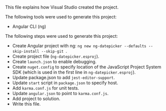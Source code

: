 This file explains how Visual Studio created the project.

The following tools were used to generate this project:
- Angular CLI (ng)

The following steps were used to generate this project:
- Create Angular project with ng: `ng new ng-datepicker --defaults --skip-install --skip-git `.
- Create project file (`ng-datepicker.esproj`).
- Create `launch.json` to enable debugging.
- Create `nuget.config` to specify location of the JavaScript Project System SDK (which is used in the first line in `ng-datepicker.esproj`).
- Update package.json to add `jest-editor-support`.
- Update `start` script in `package.json` to specify host.
- Add `karma.conf.js` for unit tests.
- Update `angular.json` to point to `karma.conf.js`.
- Add project to solution.
- Write this file.
